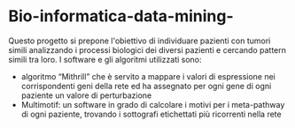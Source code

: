 # Bio-informatica-data-mining-


Questo progetto si prepone l'obiettivo di individuare pazienti con tumori simili analizzando i processi biologici dei diversi pazienti e cercando pattern simili tra loro.
I software e gli algoritmi utilizzati sono:
 - algoritmo “Mithrill” che è servito a mappare i valori di espressione nei corrispondenti geni della rete ed ha assegnato per ogni gene di ogni paziente un valore di perturbazione 
- Multimotif: un software in grado di calcolare i motivi per i meta-pathway di ogni paziente, trovando i sottografi etichettati più ricorrenti nella rete 
